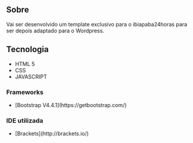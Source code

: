 ## Sobre

<p> Vai ser desenvolvido um template exclusivo para o ibiapaba24horas para ser depois adaptado para 
o Wordpress. </p>

## Tecnologia 
<ul>
    <li> HTML 5 </li>
    <li> CSS </li>
    <li> JAVASCRIPT </li>
</ul>

### Frameworks
   
<p>
    <ul>
        <li> [Bootstrap V4.4.1](https://getbootstrap.com/) </li>
    </ul>
</p>
   

### IDE utilizada
   
<p> 
    <ul>
        <li> [Brackets](http://brackets.io/) </li>
    </ul>
</p>
 
